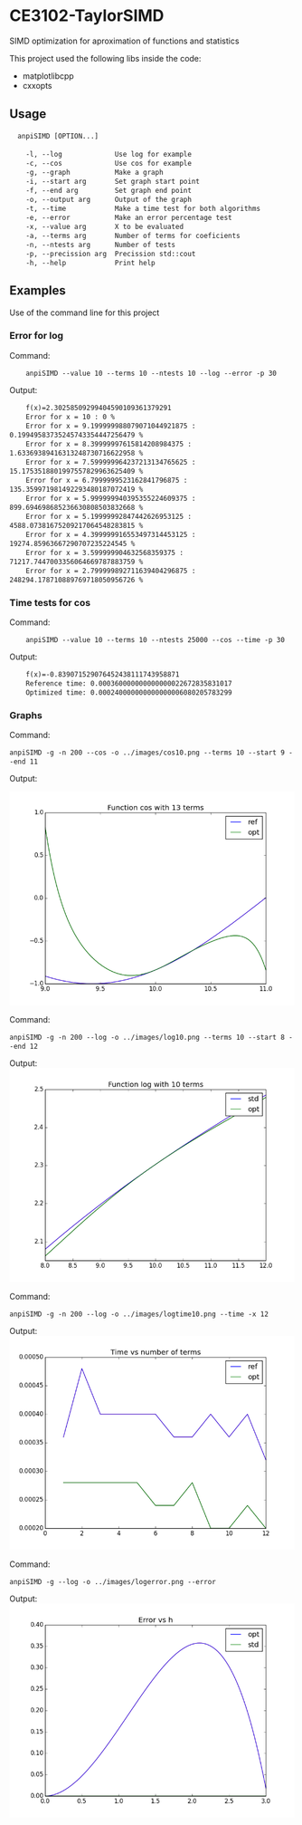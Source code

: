 # CE3102-TaylorSIMD
SIMD optimization for aproximation of functions and statistics

This project used the following libs inside the code:
 - matplotlibcpp
 - cxxopts

## Usage
```
  anpiSIMD [OPTION...]
  
    -l, --log             Use log for example
    -c, --cos             Use cos for example
    -g, --graph           Make a graph
    -i, --start arg       Set graph start point
    -f, --end arg         Set graph end point
    -o, --output arg      Output of the graph
    -t, --time            Make a time test for both algorithms
    -e, --error           Make an error percentage test
    -x, --value arg       X to be evaluated
    -a, --terms arg       Number of terms for coeficients
    -n, --ntests arg      Number of tests
    -p, --precission arg  Precission std::cout
    -h, --help            Print help
```

## Examples
Use of the command line for this project
### Error for log
Command:
```
    anpiSIMD --value 10 --terms 10 --ntests 10 --log --error -p 30
```
Output:
```
    f(x)=2.30258509299404590109361379291
    Error for x = 10 : 0 %
    Error for x = 9.199999988079071044921875 : 0.19949583735245743354447256479 %
    Error for x = 8.39999997615814208984375 : 1.63369389416313248730716622958 %
    Error for x = 7.599999964237213134765625 : 15.1753518801997557829963625409 %
    Error for x = 6.7999999523162841796875 : 135.359971981492293480187072419 %
    Error for x = 5.999999940395355224609375 : 899.694698685236630808503832668 %
    Error for x = 5.19999992847442626953125 : 4588.07381675209217064548283815 %
    Error for x = 4.399999916553497314453125 : 19274.85963667290707235224545 %
    Error for x = 3.599999904632568359375 : 71217.7447003356064669787883759 %
    Error for x = 2.799999892711639404296875 : 248294.178710889769718050956726 %
```
### Time tests for cos
Command:
```
    anpiSIMD --value 10 --terms 10 --ntests 25000 --cos --time -p 30
```
Output:
```
    f(x)=-0.839071529076452438111743958871
    Reference time: 0.000360000000000000022672835831017
    Optimized time: 0.000240000000000000006080205783299
```

### Graphs
Command:
```
anpiSIMD -g -n 200 --cos -o ../images/cos10.png --terms 10 --start 9 --end 11
```
Output:

![Function Cos with 10 terms](images/cos10.png)


Command:
```
anpiSIMD -g -n 200 --log -o ../images/log10.png --terms 10 --start 8 --end 12
```
Output:
![Function Log with 10 terms](images/log10.png)

Command:
```
anpiSIMD -g -n 200 --log -o ../images/logtime10.png --time -x 12
```
Output:
![Function Log vs time](images/logtime10.png)


Command:
```
anpiSIMD -g --log -o ../images/logerror.png --error
```
Output:
![Function Error vs H](images/logerror.png)